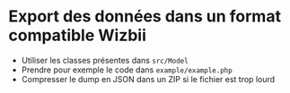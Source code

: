 # Export des données dans un format compatible Wizbii

* Utiliser les classes présentes dans `src/Model`
* Prendre pour exemple le code dans `example/example.php`
* Compresser le dump en JSON dans un ZIP si le fichier est trop lourd